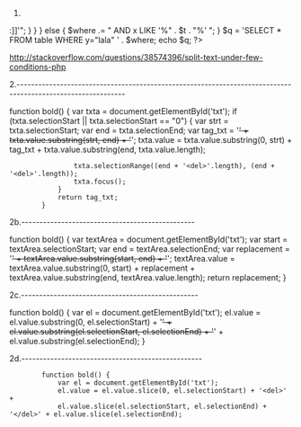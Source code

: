 1.
<?php

    $t = 'banan';    
    
    $where = '';
    
    if (strpos($t, " ") !== false)
    {
        $words = str_getcsv($t, " ");
        
        foreach ($words as $w)
        {
            if (strpos($w, " ") !== false)
            {
                $where .= " AND x LIKE '%" . $w . "%' ";
            }
            else
            {                
                $where .= " AND x RLIKE '[[:<:]]" . $w . "[[:>:]]'";                
            }
        }        
    }
    else
    {
        $where .= " AND x LIKE '%" . $t . "%' ";
    }
    
    $q = 'SELECT * FROM table WHERE y="lala" ' . $where;
    
    echo $q;
    
?>

http://stackoverflow.com/questions/38574396/split-text-under-few-conditions-php

2.------------------------------------------------------------------------------------------------------------

function bold() {
                var txta = document.getElementById('txt');
                if (txta.selectionStart || txta.selectionStart == "0") {
                    var strt = txta.selectionStart;
                    var end = txta.selectionEnd;
                    var tag_txt = '<del>' + txta.value.substring(strt, end) + '</del>';
                    txta.value = txta.value.substring(0, strt) + tag_txt + txta.value.substring(end, txta.value.length);
                    
                    txta.selectionRange((end + '<del>'.length), (end + '<del>'.length));
                    txta.focus();
                }
                return tag_txt;
            }


2b.------------------------------------------------

function bold() {
                var textArea = document.getElementById('txt');
                var start = textArea.selectionStart;
                var end = textArea.selectionEnd;
                var replacement = '<del>' + textArea.value.substring(start, end) + '</del>';
                textArea.value = textArea.value.substring(0, start) + replacement + textArea.value.substring(end, textArea.value.length);
                return replacement;
            }

2c.-------------------------------------------------

function bold() {
                var el = document.getElementById('txt');
                el.value = el.value.substring(0, el.selectionStart) + '<del>' + 
                el.value.substring(el.selectionStart, el.selectionEnd) + '</del>' + el.value.substring(el.selectionEnd);
}

2d.--------------------------------------------------

            function bold() {
                var el = document.getElementById('txt');
                el.value = el.value.slice(0, el.selectionStart) + '<del>' +  
                el.value.slice(el.selectionStart, el.selectionEnd) + '</del>' + el.value.slice(el.selectionEnd);
